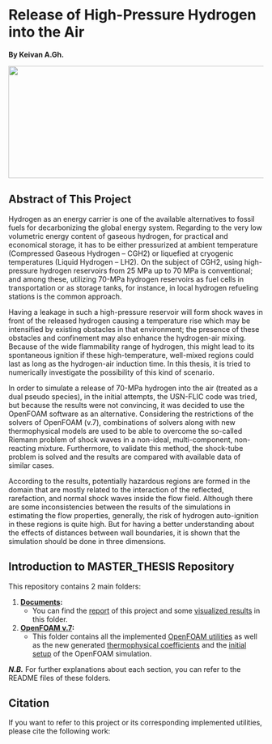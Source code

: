 # Release of High-Pressure Hydrogen into the Air
**By Keivan A.Gh.**
<p align="center">
<img width="800" height="222" src="https://user-images.githubusercontent.com/44712667/135481464-23cf1baf-371a-4cc0-b585-5b83efad485f.gif">
</p>

## Abstract of This Project
<p>Hydrogen as an energy carrier is one of the available alternatives to fossil fuels for decarbonizing the global energy system. Regarding to the very low volumetric energy content of gaseous hydrogen, for practical and economical storage, it has to be either pressurized at ambient temperature (Compressed Gaseous Hydrogen – CGH2) or liquefied at cryogenic temperatures (Liquid Hydrogen – LH2). On the subject of CGH2, using high-pressure hydrogen reservoirs from 25 MPa up to 70 MPa is conventional; and among these, utilizing 70-MPa hydrogen reservoirs as fuel cells in transportation or as storage tanks, for instance, in local hydrogen refueling stations is the common approach.</p>
<p>Having a leakage in such a high-pressure reservoir will form shock waves in front of the released hydrogen causing a temperature rise which may be intensified by existing obstacles in that environment; the presence of these obstacles and confinement may also enhance the hydrogen-air mixing. Because of the wide flammability range of hydrogen, this might lead to its spontaneous ignition if these high-temperature, well-mixed regions could last as long as the hydrogen-air induction time. In this thesis, it is tried to numerically investigate the possibility of this kind of scenario.</p>
<p>In order to simulate a release of 70-MPa hydrogen into the air (treated as a dual pseudo species), in the initial attempts, the USN-FLIC code was tried, but because the results were not convincing, it was decided to use the OpenFOAM software as an alternative. Considering the restrictions of the solvers of OpenFOAM (v.7), combinations of solvers along with new thermophysical models are used to be able to overcome the so-called Riemann problem of shock waves in a non-ideal, multi-component, non-reacting mixture. Furthermore, to validate this method, the shock-tube problem is solved and the results are compared with available data of similar cases.</p>
<p>According to the results, potentially hazardous regions are formed in the domain that are mostly related to the interaction of the reflected, rarefaction, and normal shock waves inside the flow field. Although there are some inconsistencies between the results of the simulations in estimating the flow properties, generally, the risk of hydrogen auto-ignition in these regions is quite high. But for having a better understanding about the effects of distances between wall boundaries, it is shown that the simulation should be done in three dimensions.</p>

## Introduction to MASTER_THESIS Repository
This repository contains 2 main folders:

  1. **[Documents](https://github.com/Keivan-A-Gh/Master_Thesis/tree/main/Documents):**
      - You can find the [report](./Documents/Master's%20Thesis%20-%20Final%20Edition.pdf) of this project and some [visualized results](https://github.com/Keivan-A-Gh/Master_Thesis/tree/main/Documents/Visualization%20of%20the%20Results) in this folder.
  2. **[OpenFOAM v.7](https://github.com/Keivan-A-Gh/Master_Thesis/tree/main/OpenFOAM%20v.7):**
      - This folder contains all the implemented [OpenFOAM utilities](./OpenFOAM%20v.7/New%20Solver%20and%20Thermophysical%20Models) as well as the new generated [thermophysical coefficients](./OpenFOAM%20v.7/New%20Thermophysical%20Coefficients) and the [initial setup](./OpenFOAM%20v.7/Tutorial%20(OF%20Simulation%20Setup)) of the OpenFOAM simulation.

***N.B.***  For further explanations about each section, you can refer to the README files of these folders.


## Citation
If you want to refer to this project or its corresponding implemented utilities, please cite the following work:

